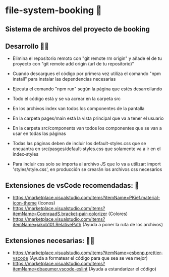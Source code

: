 # file-system-booking 🏨

## Sistema de archivos del proyecto de booking

## Desarrollo 👩‍💻

- Elimina el repositorio remoto con "git remote rm origin" y añade el de tu proyecto con "git remote add origin (url de tu repositorio)"

- Cuando  descargues el código por primera vez utiliza el comando "npm install" para instalar las dependencias necesarias

- Ejecuta el comando "npm run" según la página que estés desarrollando

- Todo el código está y se va acrear en la carpeta src

- En los archivos index van todos los componentes de la pantalla

- En la carpeta pages/main está la vista principal que va a tener el usuario

- En la carpeta src/components van todos los componentes que se van a usar en todas las páginas

- Todas las páginas deben de incluir los default-styles.css que se encuantra en src/pasges/default-styles.css que solamente va a ir en el index-styles

- Para incluir css solo se importa al archivo JS que lo va a utilizar: import 'styles/style.css', en producción se crearán los archivos css necesarios


## Extensiones de vsCode recomendadas: 👾
  - https://marketplace.visualstudio.com/items?itemName=PKief.material-icon-theme (Iconos)
  - https://marketplace.visualstudio.com/items?itemName=CoenraadS.bracket-pair-colorizer (Colores)
  - https://marketplace.visualstudio.com/items?itemName=jakob101.RelativePath (Ayuda a poner la ruta de los archivos)

## Extensiones necesarias: 👷‍♂️
  - https://marketplace.visualstudio.com/items?itemName=esbenp.prettier-vscode (Ayuda a formatear el código para que sea se vea mejor)
  - https://marketplace.visualstudio.com/items?itemName=dbaeumer.vscode-eslint (Ayuda a estandarizar el código)
